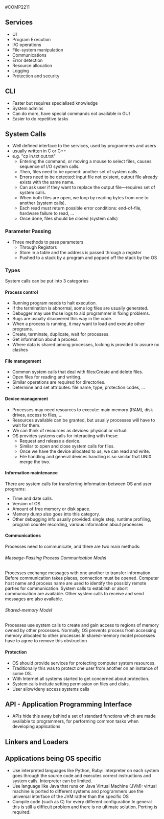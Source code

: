 #COMP2211
## Services
- UI
- Program Execution
- I/O operations
- File-system manipulation
- Communications
- Error detection
- Resource allocation
- Logging
- Protection and security

## CLI
- Faster but requires specialised knowledge
- System admins
- Can do more, have special commands not available in GUI
- Easier to do repetitive tasks

## System Calls
- Well defined interface to the services, used by programmers and users
- usually written in C or C++
- e.g. "cp in.txt out.txt"
	- Entering the command, or moving a mouse to select files, causes sequence of I/O system calls.
	- Then, files need to be opened: another set of system calls.
	- Errors need to be detected: input file not existent, output file already exists with the same name.
	- Can ask user if they want to replace the output file—requires set of system calls.
	- When both files are open, we loop by reading bytes from one to another (system calls).
	- Each read must return possible error conditions: end-of-file, hardware failure to read, ...
	- Once done, files should be closed (system calls)
### Parameter Passing
- Three methods to pass parameters
	- Through Registors
	- Store in a table and the address is passed through a register
	- Pushed to a stack by a program and popped off the stack by the OS
### Types
System calls can be put into 3 categories
#### Process control
- Running program needs to halt execution.
- If the termination is abnormal, some log files are usually generated.
- Debugger may use those logs to aid programmer in fixing problems.
- Bugs are usually discovered this way in the code.
- When a process is running, it may want to load and execute other programs.
- Create, terminate, duplicate, wait for processes.
- Get information about a process.
- Where data is shared among processes, locking is provided to assure no clashes
#### File management
- Common system calls that deal with files:Create and delete files.
- Open files for reading and writing.
- Similar operations are required for directories.
- Determine and set attributes: file name, type, protection codes, ...
#### Device management
- Processes may need resources to execute: main memory (RAM), disk drives, access to files, ...
- Resources available can be granted, but usually processes will have to wait for them.
- We can think of resources as devices: physical or virtual.
- OS provides systems calls for interacting with these:
	- Request and release a device.
	- Similar to open and close system calls for files.
	- Once we have the device allocated to us, we can read and write.
	- File handling and general devices handling is so similar that UNIX merge the two.
#### Information maintenance
There are system calls for transferring information between OS and user programs:
- Time and date calls.
- Version of OS.
- Amount of free memory or disk space.
- Memory dump also goes into this category.
- Other debugging info usually provided: single step, runtime profiling, program counter recording, various information about processes
#### Communications
Processes need to communicate, and there are two main methods:
###### Message-Passing Process Communication Model
Processes exchange messages with one another to transfer information. Before communication takes places, connection must be opened. Computer host name and process name are used to identify the possibly remote parties for communication. System calls to establish or abort communication are available. Other system calls to receive and send messages are also available.
###### Shared-memory Model
Processes use system calls to create and gain access to regions of memory owned by other processes. Normally, OS prevents process from accessing memory allocated to other processes.In shared-memory model processes have to agree to remove this obstruction
#### Protection
- OS should provide services for protecting computer system resources.
- Traditionally this was to protect one user from another on an instance of some OS.
- With Internet all systems started to get concerned about protection.
- System calls include setting permission on files and disks.
- User allow/deny access systems calls
## API - Application Programming Interface
- APIs hide this away behind a set of standard functions which are made available to programmers, for performing common tasks when developing applications
## Linkers and Loaders

## Applications being OS specific
- Use interpreted languages like Python, Ruby: interpreter on each system goes through the source code and executes correct instructions and system calls. Interpreter can be limited.
- Use language like Java that runs on Java Virtual Machine (JVM): virtual machine is ported to different systems and programmers use the universal interface of the JVM rather than the specific OS
- Compile code (such as C) for every different configuration
 In general this is still a difficult problem and there is no ultimate solution. Porting is required.